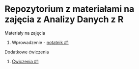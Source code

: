 # Repozytorium z materiałami na zajęcia z Analizy Danych z R

Materiały na zajęcia

1. Wprowadzenie - [notatnik #1](https://htmlpreview.github.io/?https://raw.githubusercontent.com/DepartmentOfStatisticsPUE/adzr-2024/main/codes/0-intro.nb.html)

Dodatkowe ćwiczenia

1. [Ćwiczenia #1](https://htmlpreview.github.io/?https://raw.githubusercontent.com/DepartmentOfStatisticsPUE/adzr-2024/main/exercises/exercises-1.html)